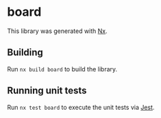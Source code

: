 # board

This library was generated with [Nx](https://nx.dev).

## Building

Run `nx build board` to build the library.

## Running unit tests

Run `nx test board` to execute the unit tests via [Jest](https://jestjs.io).
